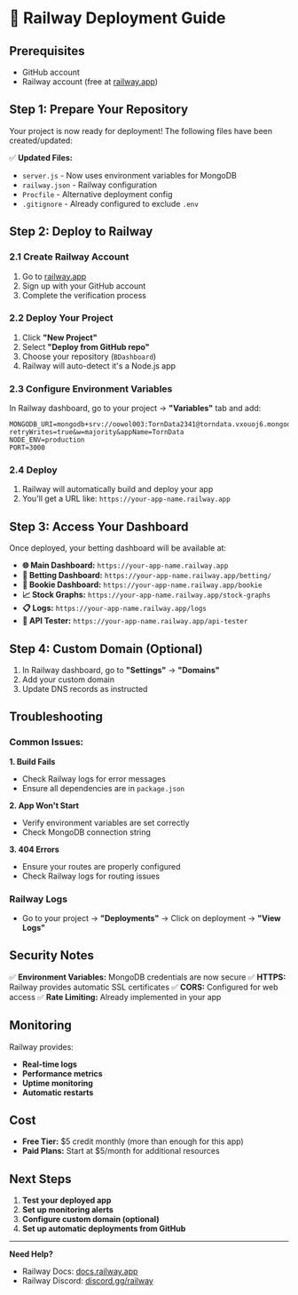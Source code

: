 # 🚀 Railway Deployment Guide

## Prerequisites
- GitHub account
- Railway account (free at [railway.app](https://railway.app))

## Step 1: Prepare Your Repository

Your project is now ready for deployment! The following files have been created/updated:

✅ **Updated Files:**
- `server.js` - Now uses environment variables for MongoDB
- `railway.json` - Railway configuration
- `Procfile` - Alternative deployment config
- `.gitignore` - Already configured to exclude `.env`

## Step 2: Deploy to Railway

### 2.1 Create Railway Account
1. Go to [railway.app](https://railway.app)
2. Sign up with your GitHub account
3. Complete the verification process

### 2.2 Deploy Your Project
1. Click **"New Project"**
2. Select **"Deploy from GitHub repo"**
3. Choose your repository (`BDashboard`)
4. Railway will auto-detect it's a Node.js app

### 2.3 Configure Environment Variables
In Railway dashboard, go to your project → **"Variables"** tab and add:

```
MONGODB_URI=mongodb+srv://oowol003:TornData2341@torndata.vxouoj6.mongodb.net/?retryWrites=true&w=majority&appName=TornData
NODE_ENV=production
PORT=3000
```

### 2.4 Deploy
1. Railway will automatically build and deploy your app
2. You'll get a URL like: `https://your-app-name.railway.app`

## Step 3: Access Your Dashboard

Once deployed, your betting dashboard will be available at:

- **🌐 Main Dashboard:** `https://your-app-name.railway.app`
- **🎲 Betting Dashboard:** `https://your-app-name.railway.app/betting/`
- **👑 Bookie Dashboard:** `https://your-app-name.railway.app/bookie`
- **📈 Stock Graphs:** `https://your-app-name.railway.app/stock-graphs`
- **📋 Logs:** `https://your-app-name.railway.app/logs`
- **🔧 API Tester:** `https://your-app-name.railway.app/api-tester`

## Step 4: Custom Domain (Optional)

1. In Railway dashboard, go to **"Settings"** → **"Domains"**
2. Add your custom domain
3. Update DNS records as instructed

## Troubleshooting

### Common Issues:

**1. Build Fails**
- Check Railway logs for error messages
- Ensure all dependencies are in `package.json`

**2. App Won't Start**
- Verify environment variables are set correctly
- Check MongoDB connection string

**3. 404 Errors**
- Ensure your routes are properly configured
- Check Railway logs for routing issues

### Railway Logs
- Go to your project → **"Deployments"** → Click on deployment → **"View Logs"**

## Security Notes

✅ **Environment Variables:** MongoDB credentials are now secure
✅ **HTTPS:** Railway provides automatic SSL certificates
✅ **CORS:** Configured for web access
✅ **Rate Limiting:** Already implemented in your app

## Monitoring

Railway provides:
- **Real-time logs**
- **Performance metrics**
- **Uptime monitoring**
- **Automatic restarts**

## Cost

- **Free Tier:** $5 credit monthly (more than enough for this app)
- **Paid Plans:** Start at $5/month for additional resources

## Next Steps

1. **Test your deployed app**
2. **Set up monitoring alerts**
3. **Configure custom domain (optional)**
4. **Set up automatic deployments from GitHub**

---

**Need Help?**
- Railway Docs: [docs.railway.app](https://docs.railway.app)
- Railway Discord: [discord.gg/railway](https://discord.gg/railway)
